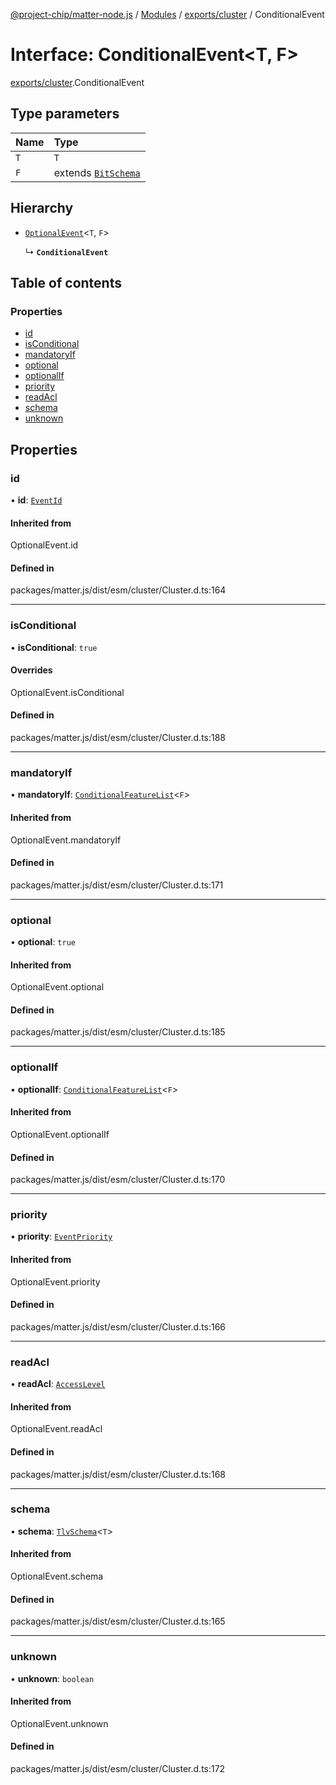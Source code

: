 [@project-chip/matter-node.js](../README.md) / [Modules](../modules.md) / [exports/cluster](../modules/exports_cluster.md) / ConditionalEvent

# Interface: ConditionalEvent\<T, F\>

[exports/cluster](../modules/exports_cluster.md).ConditionalEvent

## Type parameters

| Name | Type |
| :------ | :------ |
| `T` | `T` |
| `F` | extends [`BitSchema`](../modules/exports_schema.md#bitschema) |

## Hierarchy

- [`OptionalEvent`](../modules/exports_cluster.md#optionalevent)\<`T`, `F`\>

  ↳ **`ConditionalEvent`**

## Table of contents

### Properties

- [id](exports_cluster.ConditionalEvent.md#id)
- [isConditional](exports_cluster.ConditionalEvent.md#isconditional)
- [mandatoryIf](exports_cluster.ConditionalEvent.md#mandatoryif)
- [optional](exports_cluster.ConditionalEvent.md#optional)
- [optionalIf](exports_cluster.ConditionalEvent.md#optionalif)
- [priority](exports_cluster.ConditionalEvent.md#priority)
- [readAcl](exports_cluster.ConditionalEvent.md#readacl)
- [schema](exports_cluster.ConditionalEvent.md#schema)
- [unknown](exports_cluster.ConditionalEvent.md#unknown)

## Properties

### id

• **id**: [`EventId`](../modules/exports_datatype.md#eventid)

#### Inherited from

OptionalEvent.id

#### Defined in

packages/matter.js/dist/esm/cluster/Cluster.d.ts:164

___

### isConditional

• **isConditional**: ``true``

#### Overrides

OptionalEvent.isConditional

#### Defined in

packages/matter.js/dist/esm/cluster/Cluster.d.ts:188

___

### mandatoryIf

• **mandatoryIf**: [`ConditionalFeatureList`](../modules/exports_cluster.md#conditionalfeaturelist)\<`F`\>

#### Inherited from

OptionalEvent.mandatoryIf

#### Defined in

packages/matter.js/dist/esm/cluster/Cluster.d.ts:171

___

### optional

• **optional**: ``true``

#### Inherited from

OptionalEvent.optional

#### Defined in

packages/matter.js/dist/esm/cluster/Cluster.d.ts:185

___

### optionalIf

• **optionalIf**: [`ConditionalFeatureList`](../modules/exports_cluster.md#conditionalfeaturelist)\<`F`\>

#### Inherited from

OptionalEvent.optionalIf

#### Defined in

packages/matter.js/dist/esm/cluster/Cluster.d.ts:170

___

### priority

• **priority**: [`EventPriority`](../enums/exports_cluster.EventPriority.md)

#### Inherited from

OptionalEvent.priority

#### Defined in

packages/matter.js/dist/esm/cluster/Cluster.d.ts:166

___

### readAcl

• **readAcl**: [`AccessLevel`](../enums/exports_cluster.AccessLevel.md)

#### Inherited from

OptionalEvent.readAcl

#### Defined in

packages/matter.js/dist/esm/cluster/Cluster.d.ts:168

___

### schema

• **schema**: [`TlvSchema`](../classes/exports_tlv.TlvSchema.md)\<`T`\>

#### Inherited from

OptionalEvent.schema

#### Defined in

packages/matter.js/dist/esm/cluster/Cluster.d.ts:165

___

### unknown

• **unknown**: `boolean`

#### Inherited from

OptionalEvent.unknown

#### Defined in

packages/matter.js/dist/esm/cluster/Cluster.d.ts:172
